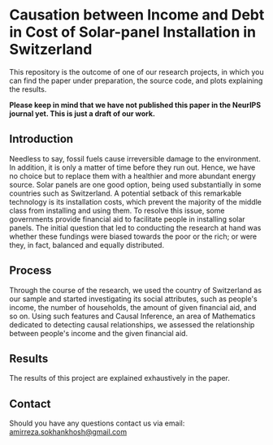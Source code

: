 # Causation between Income and Debt in Cost of Solar-panel Installation in Switzerland

This repository is the outcome of one of our research projects, in which you can find the paper under preparation, the source code, and plots explaining the results.

__Please keep in mind that we have not published this paper in the NeurIPS journal yet. This is just a draft of our work.__

## Introduction
Needless to say, fossil fuels cause irreversible damage to the environment. In addition, it is only a matter of time before they run out. Hence, we have no choice but to replace them with a healthier and more abundant energy source. Solar panels are one good option, being used substantially in some countries such as Switzerland. A potential setback of this remarkable technology is its installation costs, which prevent the majority of the middle class from installing and using them. To resolve this issue, some governments provide financial aid to facilitate people in installing solar panels. The initial question that led to conducting the research at hand was whether these fundings were biased towards the poor or the rich; or were they, in fact, balanced and equally distributed.


## Process
Through the course of the research, we used the country of Switzerland as our sample and started investigating its social attributes, such as people's income, the number of households, the amount of given financial aid, and so on. Using such features and Causal Inference, an area of Mathematics dedicated to detecting causal relationships, we assessed the relationship between people's income and the given financial aid.

## Results
The results of this project are explained exhaustively in the paper.

## Contact
Should you have any questions contact us via email: amirreza.sokhankhosh@gmail.com
